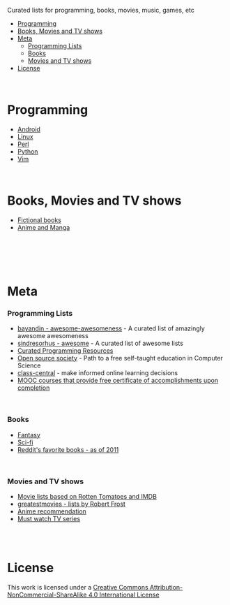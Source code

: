 Curated lists for programming, books, movies, music, games, etc

* [Programming](#programming)
* [Books, Movies and TV shows](#books-movies-tvshows)
* [Meta](#meta)
    * [Programming Lists](#programming-lists)
    * [Books](#books)
    * [Movies and TV shows](#movies-and-tv-shows)
* [License](#license)

<br>

# <a name="programming"></a>Programming

* [Android](./programming/Android.md)
* [Linux](https://github.com/learnbyexample/scripting_course/blob/master/Linux_curated_resources.md)
* [Perl](https://github.com/learnbyexample/scripting_course/blob/master/Perl_curated_resources.md)
* [Python](https://github.com/learnbyexample/scripting_course/blob/master/Python_curated_resources.md)
* [Vim](https://github.com/learnbyexample/scripting_course/blob/master/Vim_curated_resources.md)

<br>

# <a name="books-movies-tvshows"></a>Books, Movies and TV shows

* [Fictional books](./books_movies_tvshows/books.md)
* [Anime and Manga](./books_movies_tvshows/Anime_and_Manga.md)

<br><br><br><br>

# <a name="meta"></a>Meta

### <a name="programming-lists"></a>Programming Lists

* [bayandin - awesome-awesomeness](https://github.com/bayandin/awesome-awesomeness) - A curated list of amazingly awesome awesomeness
* [sindresorhus - awesome](https://github.com/sindresorhus/awesome) - A curated list of awesome lists
* [Curated Programming Resources](https://github.com/Michael0x2a/curated-programming-resources/blob/master/resources.md) 
* [Open source society](https://github.com/open-source-society/computer-science) - Path to a free self-taught education in Computer Science
* [class-central](https://www.class-central.com/) - make informed online learning decisions
* [MOOC courses that provide free certificate of accomplishments upon completion](https://github.com/prahladyeri/List_Of_Free_MOOC)

<br>

### <a name="books"></a>Books

* [Fantasy](https://www.reddit.com/r/Fantasy/wiki/lists)
* [Sci-fi](https://www.goodreads.com/list/show/72370._r_PrintSF_Recommends_Science_Fiction_Novels)
* [Reddit's favorite books - as of 2011](https://www.reddit.com/r/raerth/comments/cpxkq/reddits_favourite_books)

<br>

### <a name="movies-and-tv-shows"></a>Movies and TV shows

* [Movie lists based on Rotten Tomatoes and IMDB](https://www.reddit.com/r/movies/comments/3ivqgj/i_combined_rotten_tomatoes_and_imdb_ratings_to/)
* [greatestmovies - lists by Robert Frost](https://greatestmovies.quora.com/)
* [Anime recommendation](https://www.reddit.com/r/anime/comments/48omc3/announcing_ranimes_ultimate_recommendation/)
* [Must watch TV series](https://www.quora.com/What-are-the-top-20-must-watch-series)

<br><br>

# <a name="license"></a>License

This work is licensed under a [Creative Commons Attribution-NonCommercial-ShareAlike 4.0 International License](http://creativecommons.org/licenses/by-nc-sa/4.0/)
